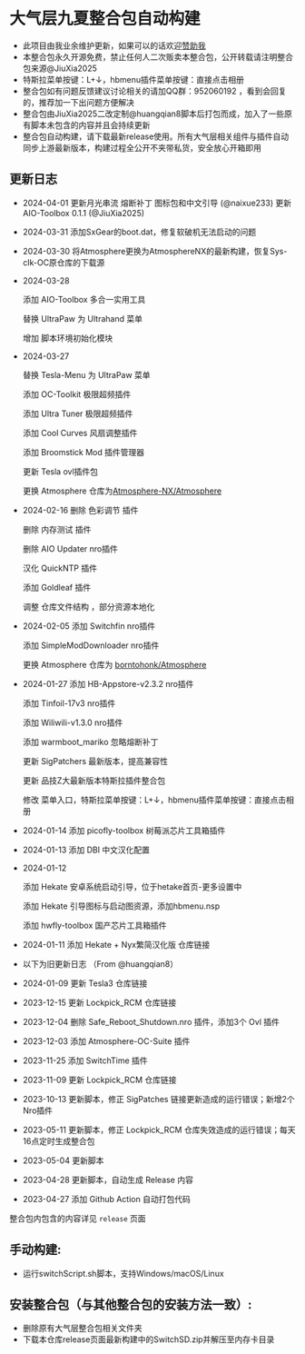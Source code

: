 # 大气层九夏整合包自动构建
- 此项目由我业余维护更新，如果可以的话欢迎[赞助我](https://afdian.net/a/JiuXia2025)
- 本整合包永久开源免费，禁止任何人二次贩卖本整合包，公开转载请注明整合包来源@JiuXia2025
- 特斯拉菜单按键：L+↓，hbmenu插件菜单按键：直接点击相册
- 整合包如有问题反馈建议讨论相关的请加QQ群：952060192 ，看到会回复的，推荐加一下出问题方便解决
- 整合包由JiuXia2025二改定制@huangqian8脚本后打包而成，加入了一些原有脚本未包含的内容并且会持续更新
- 整合包自动构建，请下载最新release使用。所有大气层相关组件与插件自动同步上游最新版本，构建过程全公开不夹带私货，安全放心开箱即用
## 更新日志
- 2024-04-01
  更新月光串流 熔断补丁 图标包和中文引导 (@naixue233)
  更新AIO-Toolbox 0.1.1 (@JiuXia2025)
- 2024-03-31 添加SxGear的boot.dat，修复软破机无法启动的问题
- 2024-03-30 将Atmosphere更换为AtmosphereNX的最新构建，恢复Sys-clk-OC原仓库的下载源
- 2024-03-28

  添加 AIO-Toolbox 多合一实用工具

  替换 UltraPaw 为 Ultrahand 菜单
  
  增加 脚本环境初始化模块
- 2024-03-27

  替换 Tesla-Menu 为 UltraPaw 菜单
  
  添加 OC-Toolkit 极限超频插件
  
  添加 Ultra Tuner 极限超频插件
  
  添加 Cool Curves 风扇调整插件
  
  添加 Broomstick Mod 插件管理器
  
  更新 Tesla ovl插件包
  
  更换 Atmosphere 仓库为[Atmosphere-NX/Atmosphere](https://github.com/Atmosphere-NX/Atmosphere)
- 2024-02-16
  删除 色彩调节 插件
  
  删除 内存测试 插件
  
  删除 AIO Updater nro插件
  
  汉化 QuickNTP 插件
  
  添加 Goldleaf 插件
  
  调整 仓库文件结构 ，部分资源本地化
- 2024-02-05 
  添加 Switchfin nro插件
  
  添加 SimpleModDownloader nro插件
  
  更换 Atmosphere 仓库为 [borntohonk/Atmosphere](https://github.com/borntohonk/Atmosphere)
- 2024-01-27
  添加 HB-Appstore-v2.3.2 nro插件
  
  添加 Tinfoil-17v3 nro插件
  
  添加 Wiliwili-v1.3.0 nro插件
  
  添加 warmboot_mariko 忽略熔断补丁
  
  更新 SigPatchers 最新版本，提高兼容性
  
  更新 品技Z大最新版本特斯拉插件整合包
  
  修改 菜单入口，特斯拉菜单按键：L+↓，hbmenu插件菜单按键：直接点击相册
  
- 2024-01-14 添加 picofly-toolbox 树莓派芯片工具箱插件
- 2024-01-13 添加 DBI 中文汉化配置
- 2024-01-12 

  添加 Hekate 安卓系统启动引导，位于hetake首页-更多设置中
  
  添加 Hekate 引导图标与启动图资源，添加hbmenu.nsp
  
  添加 hwfly-toolbox 国产芯片工具箱插件
- 2024-01-11 添加 Hekate + Nyx繁简汉化版 仓库链接
- 以下为旧更新日志 （From @huangqian8）
- 2024-01-09 更新 Tesla3 仓库链接
- 2023-12-15 更新 Lockpick_RCM 仓库链接
- 2023-12-04 删除 Safe_Reboot_Shutdown.nro 插件，添加3个 Ovl 插件
- 2023-12-03 添加 Atmosphere-OC-Suite 插件
- 2023-11-25 添加 SwitchTime 插件
- 2023-11-09 更新 Lockpick_RCM 仓库链接
- 2023-10-13 更新脚本，修正 SigPatches 链接更新造成的运行错误；新增2个Nro插件
- 2023-05-11 更新脚本，修正 Lockpick_RCM 仓库失效造成的运行错误；每天16点定时生成整合包
- 2023-05-04 更新脚本
- 2023-04-28 更新脚本，自动生成 Release 内容
- 2023-04-27 添加 Github Action 自动打包代码

整合包内包含的内容详见 `release` 页面

## 手动构建:
  - 运行switchScript.sh脚本，支持Windows/macOS/Linux

## 安装整合包（与其他整合包的安装方法一致）:
  - 删除原有大气层整合包相关文件夹
  - 下载本仓库release页面最新构建中的SwitchSD.zip并解压至内存卡目录
